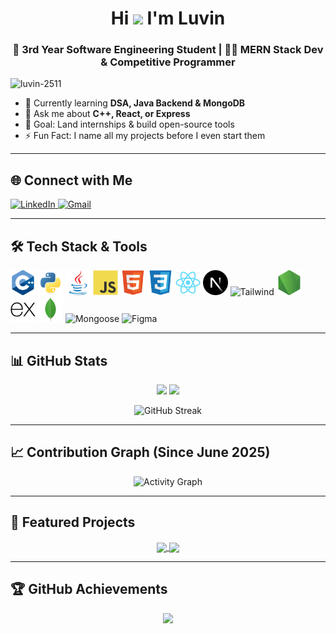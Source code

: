 <h1 align="center">Hi <img src="https://media.giphy.com/media/hvRJCLFzcasrR4ia7z/giphy.gif" width="30px"/> I'm Luvin</h1>
<h3 align="center">🚀 3rd Year Software Engineering Student | 👨‍💻 MERN Stack Dev & Competitive Programmer</h3>

<p align="left">
  <img src="https://komarev.com/ghpvc/?username=luvin-2511&label=Profile%20views&color=0e75b6&style=flat" alt="luvin-2511" />
</p>

- 🌱 Currently learning **DSA, Java Backend & MongoDB**
- 💬 Ask me about **C++, React, or Express**
- 🎯 Goal: Land internships & build open-source tools
- ⚡ Fun Fact: I name all my projects before I even start them

---

## 🌐 Connect with Me

<p align="left">
  <a href="https://linkedin.com/in/your-link" target="_blank">
    <img src="https://img.shields.io/badge/-LinkedIn-%230077B5?style=for-the-badge&logo=linkedin&logoColor=white" alt="LinkedIn" />
  </a>
  <a href="mailto:yourmail@example.com" target="_blank">
    <img src="https://img.shields.io/badge/-Gmail-D14836?style=for-the-badge&logo=gmail&logoColor=white" alt="Gmail" />
  </a>
</p>

---

## 🛠️ Tech Stack & Tools

<p align="left">
  <!-- Language & Tools Icons -->
  <img src="https://raw.githubusercontent.com/devicons/devicon/master/icons/cplusplus/cplusplus-original.svg" alt="C++" width="40"/>
  <img src="https://raw.githubusercontent.com/devicons/devicon/master/icons/python/python-original.svg" alt="Python" width="40"/>
  <img src="https://raw.githubusercontent.com/devicons/devicon/master/icons/java/java-original.svg" alt="Java" width="40"/>
  <img src="https://raw.githubusercontent.com/devicons/devicon/master/icons/javascript/javascript-original.svg" alt="JavaScript" width="40"/>
  <img src="https://raw.githubusercontent.com/devicons/devicon/master/icons/html5/html5-original.svg" alt="HTML" width="40"/>
  <img src="https://raw.githubusercontent.com/devicons/devicon/master/icons/css3/css3-original.svg" alt="CSS3" width="40"/>
  <img src="https://raw.githubusercontent.com/devicons/devicon/master/icons/react/react-original.svg" alt="React" width="40"/>
  <img src="https://raw.githubusercontent.com/devicons/devicon/master/icons/nextjs/nextjs-original.svg" alt="Next.js" width="40"/>
  <img src="https://www.vectorlogo.zone/logos/tailwindcss/tailwindcss-icon.svg" alt="Tailwind" width="40"/>
  <img src="https://raw.githubusercontent.com/devicons/devicon/master/icons/nodejs/nodejs-original.svg" alt="Node.js" width="40"/>
  <img src="https://raw.githubusercontent.com/devicons/devicon/master/icons/express/express-original.svg" alt="Express" width="40"/>
  <img src="https://raw.githubusercontent.com/devicons/devicon/master/icons/mongodb/mongodb-original.svg" alt="MongoDB" width="40"/>
  <img src="https://cdn.worldvectorlogo.com/logos/mongoose.svg" alt="Mongoose" width="40"/>
  <img src="https://www.vectorlogo.zone/logos/figma/figma-icon.svg" alt="Figma" width="40"/>
</p>

---

## 📊 GitHub Stats

<p align="center">
  <img width="48%" src="https://github-readme-stats.vercel.app/api?username=luvin-2511&show_icons=true&theme=tokyonight&hide_border=true" />
  <img width="48%" src="https://github-readme-stats.vercel.app/api/top-langs/?username=luvin-2511&layout=compact&theme=tokyonight&hide_border=true" />
</p>

<p align="center">
  <img src="https://github-readme-streak-stats.herokuapp.com/?user=luvin-2511&theme=tokyonight" alt="GitHub Streak" />
</p>

---

## 📈 Contribution Graph (Since June 2025)

<p align="center">
  <img src="https://github-readme-activity-graph.vercel.app/graph?username=luvin-2511&theme=tokyo-night&start_date=2025-06-01" alt="Activity Graph"/>
</p>

---

## 🚀 Featured Projects

<p align="center">
  <a href="https://github.com/Luvin-2511/Updated_Portfolio">
    <img align="center" src="https://github-readme-stats.vercel.app/api/pin/?username=Luvin-2511&repo=Updated_Portfolio&theme=tokyonight" />
  </a>
  <a href="https://github.com/Luvin-2511/LeetCodeQuestions">
    <img align="center" src="https://github-readme-stats.vercel.app/api/pin/?username=Luvin-2511&repo=LeetCodeQuestions&theme=tokyonight" />
  </a>
</p>

---

## 🏆 GitHub Achievements

<p align="center">
  <img src="https://github-profile-trophy.vercel.app/?username=luvin-2511&theme=tokyonight&no-frame=true&title=Stars,Commits,Repositories,Followers" />
</p>
